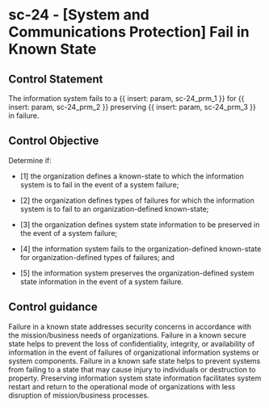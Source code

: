 # sc-24 - \[System and Communications Protection\] Fail in Known State

## Control Statement

The information system fails to a {{ insert: param, sc-24_prm_1 }} for {{ insert: param, sc-24_prm_2 }} preserving {{ insert: param, sc-24_prm_3 }} in failure.

## Control Objective

Determine if:

- \[1\] the organization defines a known-state to which the information system is to fail in the event of a system failure;

- \[2\] the organization defines types of failures for which the information system is to fail to an organization-defined known-state;

- \[3\] the organization defines system state information to be preserved in the event of a system failure;

- \[4\] the information system fails to the organization-defined known-state for organization-defined types of failures; and

- \[5\] the information system preserves the organization-defined system state information in the event of a system failure.

## Control guidance

Failure in a known state addresses security concerns in accordance with the mission/business needs of organizations. Failure in a known secure state helps to prevent the loss of confidentiality, integrity, or availability of information in the event of failures of organizational information systems or system components. Failure in a known safe state helps to prevent systems from failing to a state that may cause injury to individuals or destruction to property. Preserving information system state information facilitates system restart and return to the operational mode of organizations with less disruption of mission/business processes.
